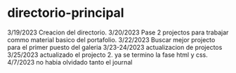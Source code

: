 # directorio-principal

3/19/2023 Creacion del directorio.
3/20/2023 Pase 2 projectos para trabajar commo material basico del portafolio.
3/22/2023 Buscar mejor projecto para el primer puesto del galeria
3/23-24/2023 actualizacion de projectos
3/25/2023 actualizado el projecto 2. ya se termino la fase html y css.
4/7/2023 no habia olvidado tanto el journal
